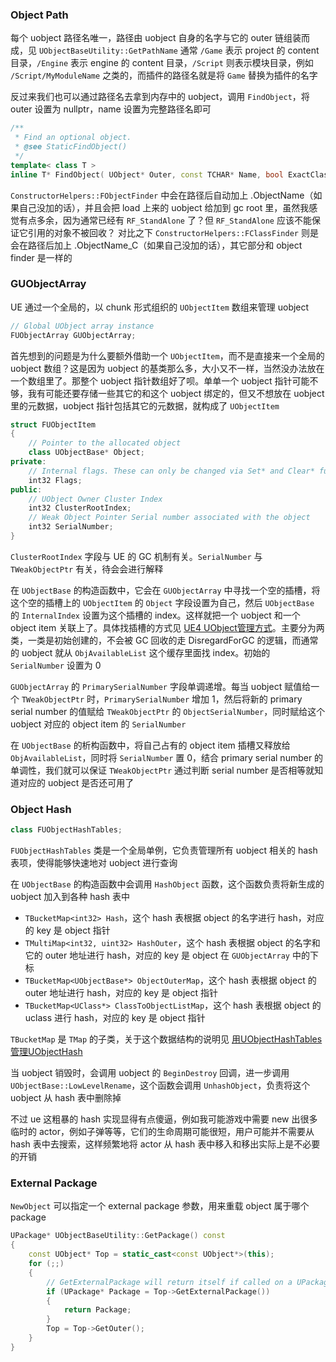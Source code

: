 ### Object Path
每个 uobject 路径名唯一，路径由 uobject 自身的名字与它的 outer 链组装而成，见 `UObjectBaseUtility::GetPathName`
通常 `/Game` 表示 project 的 content 目录，`/Engine` 表示 engine 的 content 目录，`/Script` 则表示模块目录，例如 `/Script/MyModuleName` 之类的，而插件的路径名就是将 `Game` 替换为插件的名字

反过来我们也可以通过路径名去拿到内存中的 uobject，调用 `FindObject`，将 outer 设置为 nullptr，name 设置为完整路径名即可
```c++
/**
 * Find an optional object.
 * @see StaticFindObject()
 */
template< class T > 
inline T* FindObject( UObject* Outer, const TCHAR* Name, bool ExactClass=false );
```
`ConstructorHelpers::FObjectFinder` 中会在路径后自动加上 .ObjectName（如果自己没加的话），并且会把 load 上来的 uobject 给加到 gc root 里，虽然我感觉有点多余，因为通常已经有 `RF_StandAlone` 了？但 `RF_StandAlone` 应该不能保证它引用的对象不被回收？
对比之下 `ConstructorHelpers::FClassFinder` 则是会在路径后加上 .ObjectName_C（如果自己没加的话），其它部分和 object finder 是一样的
### GUObjectArray
UE 通过一个全局的，以 chunk 形式组织的 `UObjectItem` 数组来管理 uobject
```c++
// Global UObject array instance
FUObjectArray GUObjectArray;
```
首先想到的问题是为什么要额外借助一个 `UObjectItem`，而不是直接来一个全局的 uobject 数组？这是因为 uobject 的基类那么多，大小又不一样，当然没办法放在一个数组里了。那整个 uobject 指针数组好了呗。单单一个 uobject 指针可能不够，我有可能还要存储一些其它的和这个 uobject 绑定的，但又不想放在 uobject 里的元数据，uobject 指针包括其它的元数据，就构成了 `UObjectItem`
```c++
struct FUObjectItem
{
	// Pointer to the allocated object
	class UObjectBase* Object;
private:
	// Internal flags. These can only be changed via Set* and Clear* functions
	int32 Flags;
public:
	// UObject Owner Cluster Index
	int32 ClusterRootIndex;	
	// Weak Object Pointer Serial number associated with the object
	int32 SerialNumber;
}
```
`ClusterRootIndex` 字段与 UE 的 GC 机制有关。`SerialNumber` 与 `TWeakObjectPtr` 有关，待会会进行解释

在 `UObjectBase` 的构造函数中，它会在 `GUObjectArray` 中寻找一个空的插槽，将这个空的插槽上的 `UObjectItem` 的 `Object` 字段设置为自己，然后 `UObjectBase` 的 `InternalIndex` 设置为这个插槽的 index。这样就把一个 uobject 和一个 object item 关联上了。具体找插槽的方式见 [UE4 UObject管理方式](https://zhuanlan.zhihu.com/p/362228148)。主要分为两类，一类是初始创建的，不会被 GC 回收的走 DisregardForGC 的逻辑，而通常的 uobject 就从 `ObjAvailableList` 这个缓存里面找 index。初始的 `SerialNumber` 设置为 0

`GUObjectArray` 的 `PrimarySerialNumber` 字段单调递增。每当 uobject 赋值给一个 `TWeakObjectPtr` 时，`PrimarySerialNumber` 增加 1，然后将新的 primary serial number 的值赋给 `TWeakObjectPtr` 的 `ObjectSerialNumber`，同时赋给这个 uobject 对应的 object item 的 `SerialNumber`

在 `UObjectBase` 的析构函数中，将自己占有的 object item 插槽又释放给 `ObjAvailableList`，同时将 `SerialNumber` 置 0，结合 primary serial number 的单调性，我们就可以保证 `TWeakObjectPtr` 通过判断 serial number 是否相等就知道对应的 uobject 是否还可用了
### Object Hash
```c++
class FUObjectHashTables;
```
`FUObjectHashTables` 类是一个全局单例，它负责管理所有 uobject 相关的 hash 表项，使得能够快速地对 uobject 进行查询

在 `UObjectBase` 的构造函数中会调用 `HashObject` 函数，这个函数负责将新生成的 uobject 加入到各种 hash 表中
* `TBucketMap<int32> Hash`，这个 hash 表根据 object 的名字进行 hash，对应的 key 是 object 指针
* `TMultiMap<int32, uint32> HashOuter`，这个 hash 表根据 object 的名字和它的 outer 地址进行 hash，对应的 key 是 object 在 `GUObjectArray` 中的下标
* `TBucketMap<UObjectBase*> ObjectOuterMap`，这个 hash 表根据 object 的 outer 地址进行 hash，对应的 key 是 object 指针
* `TBucketMap<UClass*> ClassToObjectListMap`，这个 hash 表根据 object 的 uclass 进行 hash，对应的 key 是 object 指针

`TBucketMap` 是 `TMap` 的子类，关于这个数据结构的说明见 [用UObjectHashTables管理UObjectHash](https://zhuanlan.zhihu.com/p/464960701)

当 uobject 销毁时，会调用 uobject 的 `BeginDestroy` 回调，进一步调用 `UObjectBase::LowLevelRename`，这个函数会调用 `UnhashObject`，负责将这个 uobject 从 hash 表中删除掉

不过 ue 这粗暴的 hash 实现显得有点傻逼，例如我可能游戏中需要 new 出很多临时的 actor，例如子弹等等，它们的生命周期可能很短，用户可能并不需要从 hash 表中去搜索，这样频繁地将 actor 从 hash 表中移入和移出实际上是不必要的开销
### External Package
`NewObject` 可以指定一个 external package 参数，用来重载 object 属于哪个 package
```c++
UPackage* UObjectBaseUtility::GetPackage() const
{
	const UObject* Top = static_cast<const UObject*>(this);
	for (;;)
	{
		// GetExternalPackage will return itself if called on a UPackage
		if (UPackage* Package = Top->GetExternalPackage())
		{
			return Package;
		}
		Top = Top->GetOuter();
	}
}
```



